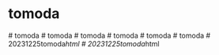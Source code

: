 # tomoda
#   t o m o d a  
 #   t o m o d a  
 #   t o m o d a  
 #   t o m o d a  
 #   t o m o d a  
 #   t o m o d a  
 #   2 0 2 3 1 2 2 5 t o m o d a _ h t m l  
 #   2 0 2 3 1 2 2 5 t o m o d a _ h t m l  
 